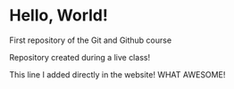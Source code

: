 # Hello, World!
 First repository of the Git and Github course

 Repository created during a live class!
 
This line I added directly in the website! WHAT AWESOME!
